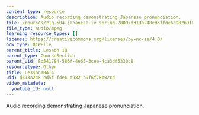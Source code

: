 ```yaml
---
content_type: resource
description: Audio recording demonstrating Japanese pronunciation.
file: /courses/21g-504-japanese-iv-spring-2009/d313a248ed5ffde6d982b9f6f78b02cd_Lesson18A14.mp3
file_type: audio/mpeg
learning_resource_types: []
license: https://creativecommons.org/licenses/by-nc-sa/4.0/
ocw_type: OCWFile
parent_title: Lesson 18
parent_type: CourseSection
parent_uid: 8b541784-586f-4e65-3cee-4ca3df5330c8
resourcetype: Other
title: Lesson18A14
uid: d313a248-ed5f-fde6-d982-b9f6f78b02cd
video_metadata:
  youtube_id: null
---
```

Audio recording demonstrating Japanese pronunciation.